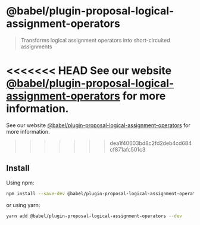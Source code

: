 # @babel/plugin-proposal-logical-assignment-operators

> Transforms logical assignment operators into short-circuited assignments

<<<<<<< HEAD
See our website [@babel/plugin-proposal-logical-assignment-operators](https://babeljs.io/docs/en/next/babel-plugin-proposal-logical-assignment-operators.html) for more information.
=======
See our website [@babel/plugin-proposal-logical-assignment-operators](https://babeljs.io/docs/en/babel-plugin-proposal-logical-assignment-operators) for more information.
>>>>>>> dea1f40603bd8c2fd2deb4cd684cf871afc501c3

## Install

Using npm:

```sh
npm install --save-dev @babel/plugin-proposal-logical-assignment-operators
```

or using yarn:

```sh
yarn add @babel/plugin-proposal-logical-assignment-operators --dev
```
